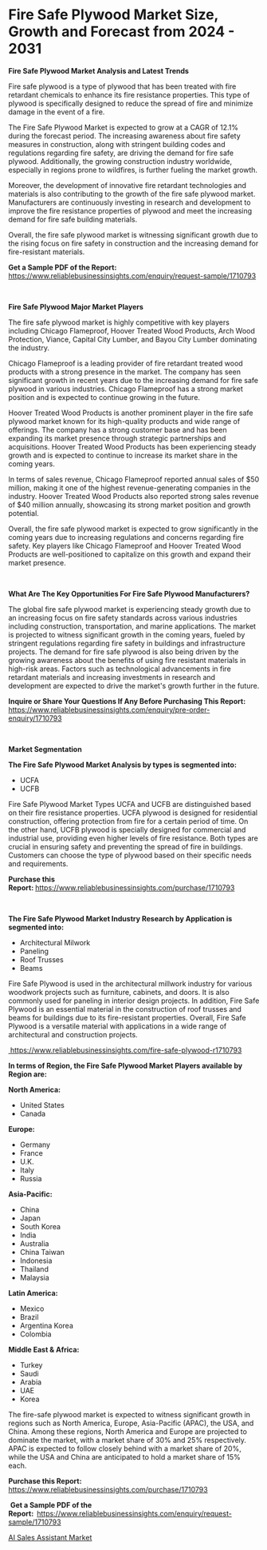 <p><h1>Fire Safe Plywood Market Size, Growth and Forecast from 2024 - 2031</h1></p><p><strong>Fire Safe Plywood Market Analysis and Latest Trends</strong></p>
<p><p>Fire safe plywood is a type of plywood that has been treated with fire retardant chemicals to enhance its fire resistance properties. This type of plywood is specifically designed to reduce the spread of fire and minimize damage in the event of a fire.</p><p>The Fire Safe Plywood Market is expected to grow at a CAGR of 12.1% during the forecast period. The increasing awareness about fire safety measures in construction, along with stringent building codes and regulations regarding fire safety, are driving the demand for fire safe plywood. Additionally, the growing construction industry worldwide, especially in regions prone to wildfires, is further fueling the market growth.</p><p>Moreover, the development of innovative fire retardant technologies and materials is also contributing to the growth of the fire safe plywood market. Manufacturers are continuously investing in research and development to improve the fire resistance properties of plywood and meet the increasing demand for fire safe building materials.</p><p>Overall, the fire safe plywood market is witnessing significant growth due to the rising focus on fire safety in construction and the increasing demand for fire-resistant materials.</p></p>
<p><strong>Get a Sample PDF of the Report:&nbsp;</strong> <a href="https://www.reliablebusinessinsights.com/enquiry/request-sample/1710793">https://www.reliablebusinessinsights.com/enquiry/request-sample/1710793</a></p>
<p>&nbsp;</p>
<p><strong>Fire Safe Plywood Major Market Players</strong></p>
<p><p>The fire safe plywood market is highly competitive with key players including Chicago Flameproof, Hoover Treated Wood Products, Arch Wood Protection, Viance, Capital City Lumber, and Bayou City Lumber dominating the industry. </p><p>Chicago Flameproof is a leading provider of fire retardant treated wood products with a strong presence in the market. The company has seen significant growth in recent years due to the increasing demand for fire safe plywood in various industries. Chicago Flameproof has a strong market position and is expected to continue growing in the future.</p><p>Hoover Treated Wood Products is another prominent player in the fire safe plywood market known for its high-quality products and wide range of offerings. The company has a strong customer base and has been expanding its market presence through strategic partnerships and acquisitions. Hoover Treated Wood Products has been experiencing steady growth and is expected to continue to increase its market share in the coming years.</p><p>In terms of sales revenue, Chicago Flameproof reported annual sales of $50 million, making it one of the highest revenue-generating companies in the industry. Hoover Treated Wood Products also reported strong sales revenue of $40 million annually, showcasing its strong market position and growth potential.</p><p>Overall, the fire safe plywood market is expected to grow significantly in the coming years due to increasing regulations and concerns regarding fire safety. Key players like Chicago Flameproof and Hoover Treated Wood Products are well-positioned to capitalize on this growth and expand their market presence.</p></p>
<p>&nbsp;</p>
<p><strong>What Are The Key Opportunities For Fire Safe Plywood Manufacturers?</strong></p>
<p><p>The global fire safe plywood market is experiencing steady growth due to an increasing focus on fire safety standards across various industries including construction, transportation, and marine applications. The market is projected to witness significant growth in the coming years, fueled by stringent regulations regarding fire safety in buildings and infrastructure projects. The demand for fire safe plywood is also being driven by the growing awareness about the benefits of using fire resistant materials in high-risk areas. Factors such as technological advancements in fire retardant materials and increasing investments in research and development are expected to drive the market's growth further in the future.</p></p>
<p><strong>Inquire or Share Your Questions If Any Before Purchasing This Report:</strong> <a href="https://www.reliablebusinessinsights.com/enquiry/pre-order-enquiry/1710793">https://www.reliablebusinessinsights.com/enquiry/pre-order-enquiry/1710793</a></p>
<p>&nbsp;</p>
<p><strong>Market Segmentation</strong></p>
<p><strong>The Fire Safe Plywood Market Analysis by types is segmented into:</strong></p>
<p><ul><li>UCFA</li><li>UCFB</li></ul></p>
<p><p>Fire Safe Plywood Market Types UCFA and UCFB are distinguished based on their fire resistance properties. UCFA plywood is designed for residential construction, offering protection from fire for a certain period of time. On the other hand, UCFB plywood is specially designed for commercial and industrial use, providing even higher levels of fire resistance. Both types are crucial in ensuring safety and preventing the spread of fire in buildings. Customers can choose the type of plywood based on their specific needs and requirements.</p></p>
<p><strong>Purchase this Report:&nbsp;</strong><a href="https://www.reliablebusinessinsights.com/purchase/1710793">https://www.reliablebusinessinsights.com/purchase/1710793</a></p>
<p>&nbsp;</p>
<p><strong>The Fire Safe Plywood Market Industry Research by Application is segmented into:</strong></p>
<p><ul><li>Architectural Milwork</li><li>Paneling</li><li>Roof Trusses</li><li>Beams</li></ul></p>
<p><p>Fire Safe Plywood is used in the architectural millwork industry for various woodwork projects such as furniture, cabinets, and doors. It is also commonly used for paneling in interior design projects. In addition, Fire Safe Plywood is an essential material in the construction of roof trusses and beams for buildings due to its fire-resistant properties. Overall, Fire Safe Plywood is a versatile material with applications in a wide range of architectural and construction projects.</p></p>
<p><a href="https://www.reliablebusinessinsights.com/fire-safe-plywood-r1710793">&nbsp;https://www.reliablebusinessinsights.com/fire-safe-plywood-r1710793</a></p>
<p><strong>In terms of Region, the Fire Safe Plywood Market Players available by Region are:</strong></p>
<p>
    <p> <strong> North America: </strong>
        <ul>
            <li>United States</li>
            <li>Canada</li>
        </ul>
        </p> 
    <p> <strong> Europe: </strong>
        <ul>
            <li>Germany</li>
            <li>France</li>
            <li>U.K.</li>
            <li>Italy</li>
            <li>Russia</li>
        </ul>
        </p> 
    <p> <strong> Asia-Pacific: </strong>
        <ul>
            <li>China</li>
            <li>Japan</li>
            <li>South Korea</li>
            <li>India</li>
            <li>Australia</li>
            <li>China Taiwan</li>
            <li>Indonesia</li>
            <li>Thailand</li>
            <li>Malaysia</li>
        </ul>
        </p> 
    <p> <strong> Latin America: </strong>
        <ul>
            <li>Mexico</li>
            <li>Brazil</li>
            <li>Argentina Korea</li>
            <li>Colombia</li>
        </ul>
        </p> 
    <p> <strong> Middle East & Africa: </strong>
        <ul>
            <li>Turkey</li>
            <li>Saudi</li>
            <li>Arabia</li>
            <li>UAE</li>
            <li>Korea</li>
        </ul>
    </p>
    </p>
<p><p>The fire-safe plywood market is expected to witness significant growth in regions such as North America, Europe, Asia-Pacific (APAC), the USA, and China. Among these regions, North America and Europe are projected to dominate the market, with a market share of 30% and 25% respectively. APAC is expected to follow closely behind with a market share of 20%, while the USA and China are anticipated to hold a market share of 15% each.</p></p>
<p><strong>Purchase this Report: </strong><a href="https://www.reliablebusinessinsights.com/purchase/1710793">https://www.reliablebusinessinsights.com/purchase/1710793</a></p>
<p>&nbsp;<strong>Get a Sample PDF of the Report:&nbsp;&nbsp;</strong><a href="https://www.reliablebusinessinsights.com/enquiry/request-sample/1710793">https://www.reliablebusinessinsights.com/enquiry/request-sample/1710793</a></p>
<p><strong></strong></p>
<p><p><a href="https://github.com/shahriarnajimjoy333/Market-Research-Report-List-1/blob/main/ai-sales-assistant-market.md">AI Sales Assistant Market</a></p></p>